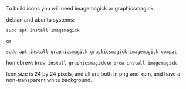 To build icons you will need imagemagick or graphicsmagick:

debian and ubuntu systems:

	sudo apt install imagemagick
or

	sudo apt install graphicsmagick graphicsmagick-imagemagick-compat 

homebrew:
	`brew install graphicsmagick`
or
	`brew install imagemagick`

Icon size is 24 by 24 pixels, and all are both in png and xpm, and have a non-transparent white background.
